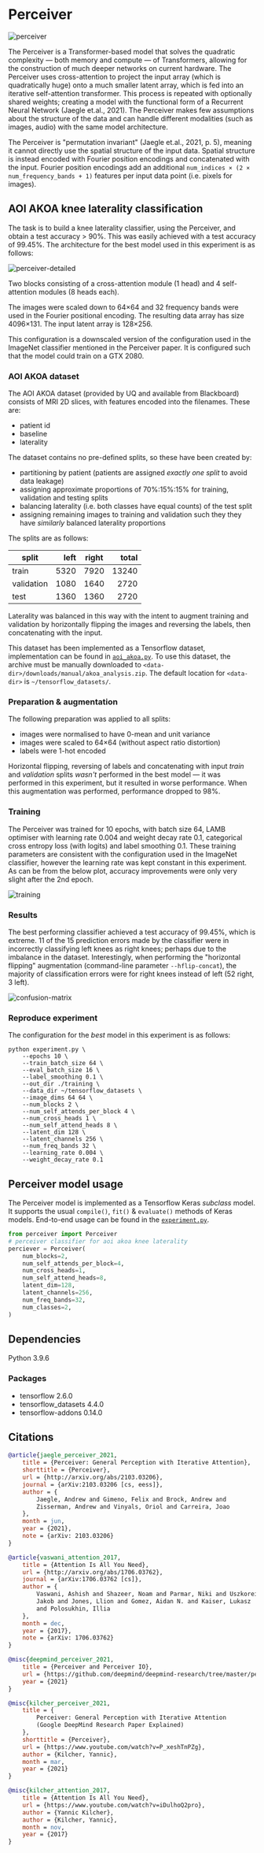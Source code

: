 # Perceiver

![perceiver](./figures/perceiver.svg)

The Perceiver is a Transformer-based model that solves the quadratic complexity — both memory and compute — of Transformers, allowing for the construction of much deeper networks on current hardware. The Perceiver uses cross-attention to project the input array (which is quadratically huge) onto a much smaller latent array, which is fed into an iterative self-attention transformer. This process is repeated with optionally shared weights; creating a model with the functional form of a Recurrent Neural Network (Jaegle et.al., 2021). The Perceiver makes few assumptions about the structure of the data and can handle different modalities (such as images, audio) with the same model architecture.

The Perceiver is "permutation invariant" (Jaegle et.al., 2021, p. 5), meaning it cannot directly use the spatial structure of the input data. Spatial structure is instead encoded with Fourier position encodings and concatenated with the input. Fourier position encodings add an additional `num_indices × (2 × num_frequency_bands + 1)` features per input data point (i.e. pixels for images).

## AOI AKOA knee laterality classification

The task is to build a knee laterality classifier, using the Perceiver, and obtain a test accuracy > 90%. This was easily achieved with a test accuracy of 99.45%. The architecture for the best model used in this experiment is as follows:

![perceiver-detailed](./figures/perceiver-detailed.svg)

Two blocks consisting of a cross-attention module (1 head) and 4 self-attention modules (8 heads each). 

The images were scaled down to 64×64 and 32 frequency bands were used in the Fourier positional encoding. The resulting data array has size 4096×131. The input latent array is 128×256.

This configuration is a downscaled version of the configuration used in the ImageNet classifier mentioned in the Perceiver paper. It is configured such that the model could train on a GTX 2080.

### AOI AKOA dataset

The AOI AKOA dataset (provided by UQ and available from Blackboard) consists of MRI 2D slices, with features encoded into the filenames. These are:
- patient id
- baseline
- laterality

The dataset contains no pre-defined splits, so these have been created by:
- partitioning by patient (patients are assigned _exactly one split_ to avoid data leakage)
- assigning approximate proportions of 70%:15%:15% for training, validation and testing splits
- balancing laterality (i.e. both classes have equal counts) of the test split
- assigning remaining images to training and validation such they they have _similarly_ balanced laterality proportions

The splits are as follows:

| split      | left | right | total |
|------------|-----:|:-----:|------:|
| train      | 5320 |  7920 | 13240 |
| validation | 1080 |  1640 |  2720 |
| test       | 1360 |  1360 |  2720 |

Laterality was balanced in this way with the intent to augment training and validation by horizontally flipping the images and reversing the labels, then concatenating with the input.

This dataset has been implemented as a Tensorflow dataset, implementation can be found in [`aoi_akoa.py`](./aoi_akoa.py). To use this dataset, the archive must be manually downloaded to `<data-dir>/downloads/manual/akoa_analysis.zip`. The default location for `<data-dir>` is `~/tensorflow_datasets/`.

### Preparation & augmentation

The following preparation was applied to all splits:
- images were normalised to have 0-mean and unit variance
- images were scaled to 64×64 (without aspect ratio distortion)
- labels were 1-hot encoded

Horizontal flipping, reversing of labels and concatenating with input _train_ and _validation_ splits _wasn't_ performed in the best model — it was performed in this experiment, but it resulted in worse performance. When this augmentation was performed, performance dropped to 98%.

### Training

The Perceiver was trained for 10 epochs, with batch size 64, LAMB optimiser with learning rate 0.004 and weight decay rate 0.1, categorical cross entropy loss (with logits) and label smoothing 0.1. These training parameters are consistent with the configuration used in the ImageNet classifier, however the learning rate was kept constant in this experiment. As can be from the below plot, accuracy improvements were only very slight after the 2nd epoch.

![training](./figures/accuracy-loss.svg)

### Results

The best performing classifier achieved a test accuracy of 99.45%, which is extreme. 11 of the 15 prediction errors made by the classifier were in incorrectly classifying left knees as right knees; perhaps due to the imbalance in the dataset. Interestingly, when performing the "horizontal flipping" augmentation (command-line parameter `--hflip-concat`), the majority of classification errors were for right knees instead of left (52 right, 3 left).

![confusion-matrix](./figures/confusion-matrix.svg)

### Reproduce experiment

The configuration for the _best_ model in this experiment is as follows:

```shell
python experiment.py \
    --epochs 10 \
    --train_batch_size 64 \
    --eval_batch_size 16 \
    --label_smoothing 0.1 \
    --out_dir ./training \
    --data_dir ~/tensorflow_datasets \
    --image_dims 64 64 \
    --num_blocks 2 \
    --num_self_attends_per_block 4 \
    --num_cross_heads 1 \
    --num_self_attend_heads 8 \
    --latent_dim 128 \
    --latent_channels 256 \
    --num_freq_bands 32 \
    --learning_rate 0.004 \
    --weight_decay_rate 0.1
```

## Perceiver model usage

The Perceiver model is implemented as a Tensorflow Keras _subclass_ model. It supports the usual `compile()`, `fit()` & `evaluate()` methods of Keras models. End-to-end usage can be found in the [`experiment.py`](./experiment.py).

```python
from perceiver import Perceiver
# perceiver classifier for aoi akoa knee laterality
perciever = Perceiver(
    num_blocks=2,
    num_self_attends_per_block=4,
    num_cross_heads=1,
    num_self_attend_heads=8,
    latent_dim=128,
    latent_channels=256,
    num_freq_bands=32,
    num_classes=2,
)
```

## Dependencies

Python 3.9.6

### Packages

- tensorflow 2.6.0
- tensorflow_datasets 4.4.0
- tensorflow-addons 0.14.0

## Citations

```bibtex
@article{jaegle_perceiver_2021,
    title = {Perceiver: General Perception with Iterative Attention},
    shorttitle = {Perceiver},
    url = {http://arxiv.org/abs/2103.03206},
    journal = {arXiv:2103.03206 [cs, eess]},
    author = {
        Jaegle, Andrew and Gimeno, Felix and Brock, Andrew and 
        Zisserman, Andrew and Vinyals, Oriol and Carreira, Joao
    },
    month = jun,
    year = {2021},
    note = {arXiv: 2103.03206}
}

@article{vaswani_attention_2017,
    title = {Attention Is All You Need},
    url = {http://arxiv.org/abs/1706.03762},
    journal = {arXiv:1706.03762 [cs]},
    author = {
        Vaswani, Ashish and Shazeer, Noam and Parmar, Niki and Uszkoreit, 
        Jakob and Jones, Llion and Gomez, Aidan N. and Kaiser, Lukasz 
        and Polosukhin, Illia
    },
    month = dec,
    year = {2017},
    note = {arXiv: 1706.03762}
}

@misc{deepmind_perceiver_2021,
    title = {Perceiver and Perceiver IO},
    url = {https://github.com/deepmind/deepmind-research/tree/master/perceiver},
    year = {2021}
}

@misc{kilcher_perceiver_2021,
    title = {
        Perceiver: General Perception with Iterative Attention 
        (Google DeepMind Research Paper Explained)
    },
    shorttitle = {Perceiver},
    url = {https://www.youtube.com/watch?v=P_xeshTnPZg},
    author = {Kilcher, Yannic},
    month = mar,
    year = {2021}
}

@misc{kilcher_attention_2017,
    title = {Attention Is All You Need},
    url = {https://www.youtube.com/watch?v=iDulhoQ2pro},
    author = {Yannic Kilcher},
    author = {Kilcher, Yannic},
    month = nov,
    year = {2017}
}
```
